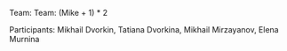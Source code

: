 Team: Team: (Mike + 1) * 2

Participants: Mikhail Dvorkin, Tatiana Dvorkina, Mikhail Mirzayanov, Elena Murnina
